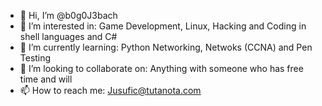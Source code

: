 - 👋 Hi, I’m @b0g0J3bach
- 👀 I’m interested in: Game Development, Linux, Hacking and Coding in shell languages and C#
- 🌱 I’m currently learning: Python Networking, Netwoks (CCNA) and Pen Testing
- 💞️ I’m looking to collaborate on: Anything with someone who has free time and will
- 📫 How to reach me: Jusufic@tutanota.com
